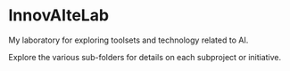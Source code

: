 # InnovAIteLab

My laboratory for exploring toolsets and technology related to AI.

Explore the various sub-folders for details on each subproject or initiative.

